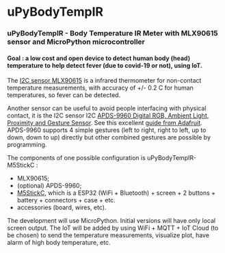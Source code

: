# uPyBodyTempIR

### uPyBodyTempIR -  Body Temperature IR Meter with MLX90615 sensor and MicroPython microcontroller

#### Goal : a low cost and open device to detect human body (head) temperature to help detect fever (due to covid-19 or not), using IoT.

The [I2C sensor MLX90615](https://www.melexis.com/en/product/mlx90615/) is a infrared thermometer for non-contact temperature measurements, with accuracy of +/- 0.2 C for human temperatures, so fever can be detected.

Another sensor can be useful to avoid people interfacing with physical contact, it is the I2C sensor I2C [APDS-9960 Digital RGB, Ambient Light, Proximity and Gesture Sensor](https://www.broadcom.com/products/optical-sensors/integrated-ambient-light-and-proximity-sensors/apds-9960). See this excellent [guide from Adafruit](https://www.adafruit.com/product/3595). APDS-9960 supports 4 simple gestures (left to right, right to left, up to down, down to up) directly but other combined gestures are possible by programming.

The components of one possible configuration is uPyBodyTempIR-M5StickC : 
- MLX90615;
- (optional) APDS-9960;
- [M5StickC](https://docs.m5stack.com/#/en/core/m5stickc), which is a ESP32 (WiFi + Bluetooth) + screen + 2 buttons + battery + connectors + case + etc.
- accessories (board, wires, etc).

The development will use MicroPython. Initial versions will have only local screen output. The IoT will be added by using WiFi + MQTT + IoT Cloud (to be chosen) to send the temperature measurements, visualize plot, have alarm of high body temperature, etc.
